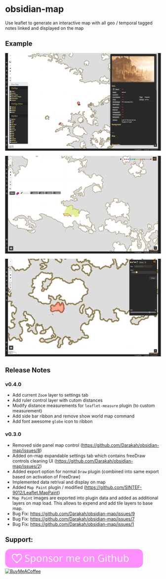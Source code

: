 # obsidian-map

Use leaflet to generate an interactive map with all geo / temporal tagged notes linked and displayed on the map 

## Example

![example_6](https://raw.githubusercontent.com/Darakah/obsidian-map/main/images/Example_6.png)

![example_4](https://raw.githubusercontent.com/Darakah/obsidian-map/main/images/Example_4.png)

![example_5](https://raw.githubusercontent.com/Darakah/obsidian-map/main/images/Example_5.png)

## Release Notes

### v0.4.0
- Add current `Zoom` layer to settings tab
- Add ruler control layer with cutom distances 
- Modify distance measurements for `leaflet-measure` plugin (to custom measurement)
- Add side bar ribbon and remove show world map command
- Add font awesome `globe` icon to ribbon

### v0.3.0
- Removed side panel map control (https://github.com/Darakah/obsidian-map/issues/8)
- Added on-map expandable settings tab which contains freeDraw controls cleaning UI (https://github.com/Darakah/obsidian-map/issues/2)
- Added export option for normal `Draw` plugin (combined into same export based on activation of FreeDraw)
- Implemented data retrival and display on map 
- Added `Map Paint` plugin / modified (https://github.com/SINTEF-9012/Leaflet.MapPaint)
- `Map Paint` images are exported into plugin data and added as additional layers on map load. This allows to expend and add tile layers to base map.
- Bug Fix: https://github.com/Darakah/obsidian-map/issues/9
- Bug Fix: https://github.com/Darakah/obsidian-map/issues/7
- Bug Fix: https://github.com/Darakah/obsidian-map/issues/1

## Support:
[![Github Sponsorship](https://raw.githubusercontent.com/Darakah/Darakah/e0fe245eaef23cb4a5f19fe9a09a9df0c0cdc8e1/icons/github_sponsor_btn.svg)](https://github.com/sponsors/Darakah) [<img src="https://cdn.buymeacoffee.com/buttons/v2/default-yellow.png" alt="BuyMeACoffee" width="100">](https://www.buymeacoffee.com/darakah)
